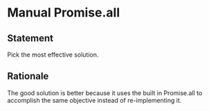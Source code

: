 # Manual Promise.all

## Statement

Pick the most effective solution.


## Rationale

The good solution is better because it uses the built in Promise.all to accomplish the same objective instead of re-implementing it.
